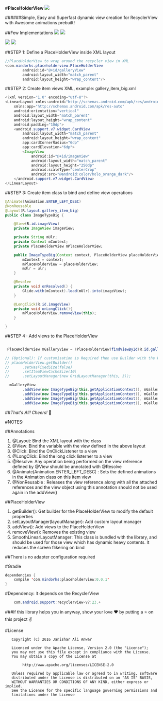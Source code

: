 #**PlaceHolderView**
![](https://github.com/janishar/janishar.github.io/blob/master/images/logo-phv.png)

######Simple, Easy and Superfast dynamic view creation for RecyclerView with Awesome animations prebuilt!

##Few Implementations
![](https://github.com/janishar/janishar.github.io/blob/master/gifs/vid_drawer.gif)     ![](https://github.com/janishar/janishar.github.io/blob/master/gifs/vid_slides.gif)

![](https://github.com/janishar/janishar.github.io/blob/master/gifs/vid_fade.gif)       ![](https://github.com/janishar/janishar.github.io/blob/master/gifs/vid_scale.gif)

##STEP 1: Define a PlaceHolderView inside XML layout
```java
//PlaceHolderView to wrap around the recycler view in XML
<com.mindorks.placeholderview.PlaceHolderView
        android:id="@+id/galleryView"
        android:layout_width="match_parent"
        android:layout_height="wrap_content"/>

```
##STEP 2: Create item views XML, example: gallery_item_big.xml
```java
<?xml version="1.0" encoding="utf-8"?>
<LinearLayout xmlns:android="http://schemas.android.com/apk/res/android"
    xmlns:app="http://schemas.android.com/apk/res-auto"
    android:orientation="vertical"
    android:layout_width="match_parent"
    android:layout_height="wrap_content"
    android:padding="10dp">
    <android.support.v7.widget.CardView
        android:layout_width="match_parent"
        android:layout_height="wrap_content"
        app:cardCornerRadius="6dp"
        app:cardElevation="6dp">
        <ImageView
            android:id="@+id/imageView"
            android:layout_width="match_parent"
            android:layout_height="250dp"
            android:scaleType="centerCrop"
            android:src="@android:color/holo_orange_dark"/>
    </android.support.v7.widget.CardView>
</LinearLayout>
```
##STEP 3: Create item class to bind and define view operations
```java
@Animate(Animation.ENTER_LEFT_DESC)
@NonReusable
@Layout(R.layout.gallery_item_big)
public class ImageTypeBig {

    @View(R.id.imageView)
    private ImageView imageView;

    private String mUlr;
    private Context mContext;
    private PlaceHolderView mPlaceHolderView;

    public ImageTypeBig(Context context, PlaceHolderView placeHolderView, String ulr) {
        mContext = context;
        mPlaceHolderView = placeHolderView;
        mUlr = ulr;
    }

    @Resolve
    private void onResolved() {
        Glide.with(mContext).load(mUlr).into(imageView);
    }

    @LongClick(R.id.imageView)
    private void onLongClick(){
        mPlaceHolderView.removeView(this);
    }

}
```

##STEP 4 : Add views to the PlaceHolderView
```java
 
 PlaceHolderView mGalleryView = (PlaceHolderView)findViewById(R.id.galleryView);

// (Optional): If customisation is Required then use Builder with the PlaceHolderView
// placeHolderView.getBuilder()
//      .setHasFixedSize(false)
//      .setItemViewCacheSize(10)
//      .setLayoutManager(new GridLayoutManager(this, 3));

  mGalleryView
        .addView(new ImageTypeBig(this.getApplicationContext(), mGalleryView, url1));
        .addView(new ImageTypeBig(this.getApplicationContext(), mGalleryView, url2));
        .addView(new ImageTypeBig(this.getApplicationContext(), mGalleryView, url3));
        .addView(new ImageTypeBig(this.getApplicationContext(), mGalleryView, url4));
```
##*That's All! Cheers!* :beer:

#NOTES:

##Annotations
1. @Layout: Bind the XML layout with the class
2. @View: Bind the variable with the view defined in the above layout
3. @Click: Bind the OnClickListener to a view
4. @LongClick: Bind the long click listerner to a view
5. @Resolve: Any operation being performed on the view reference defined by @View should be annotated with @Resolve
6. @Animate(Animation.ENTER_LEFT_DESC) : Sets the defined animations in the Animation class on this item view
7. @NonReusable : Releases the view reference along with all the attached references and the view object using this annotation should not be used again in the addView() 

##PlaceHolderView
1. getBuilder(): Get builder for the PlaceHolderView to modify the default properties
2. setLayoutManager(layoutManager): Add custom layout manager
3. addView(): Add views to the PlaceHolderView
4. removeView(): Removes the existing view
5. SmoothLinearLayoutManager: This class is bundled with the library, and should be used for those view which has dynamic heavy contents. It reduces the screen flikering on bind

##There is no adapter configuration required

#Gradle
```java
dependencies {
    compile 'com.mindorks:placeholderview:0.0.1'
}
```
#Dependency: It depends on the RecyclerView
```java
    com.android.support:recyclerview-v7:23.+
```

###If this library helps you in anyway, show your love :heart: by putting a :star: on this project :v:

#License

```
   Copyright (C) 2016 Janishar Ali Anwar

   Licensed under the Apache License, Version 2.0 (the "License");
   you may not use this file except in compliance with the License.
   You may obtain a copy of the License at

        http://www.apache.org/licenses/LICENSE-2.0

   Unless required by applicable law or agreed to in writing, software
   distributed under the License is distributed on an "AS IS" BASIS,
   WITHOUT WARRANTIES OR CONDITIONS OF ANY KIND, either express or implied.
   See the License for the specific language governing permissions and
   limitations under the License

```


